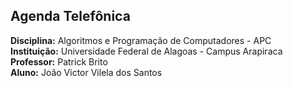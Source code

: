 ## Agenda Telefônica 

**Disciplina:** Algoritmos e Programação de Computadores - APC  
**Instituição:** Universidade Federal de Alagoas - Campus Arapiraca  
**Professor:** Patrick Brito  
**Aluno:** João Victor Vilela dos Santos  
